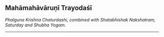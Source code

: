 ## Mahāmahāvāruṇī Trayodaśī
_Phalguna Krishna Chaturdashi, combined with Shatabhishak Nakshatram, Saturday and Shubha Yogam._

---
